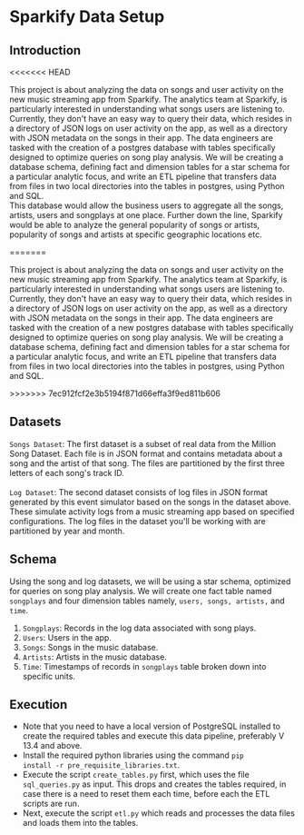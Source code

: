 
# Sparkify Data Setup


## Introduction

<<<<<<< HEAD
<p>This project is about analyzing the data on songs and user activity on the new music streaming app from Sparkify. The analytics team at Sparkify, is particularly interested in understanding what songs users are listening to. Currently, they don't have an easy way to query their data, which resides in a directory of JSON logs on user activity on the app, as well as a directory with JSON metadata on the songs in their app. The data engineers are tasked with the creation of a postgres database with tables specifically designed to optimize queries on song play analysis. We will be creating a database schema, defining fact and dimension tables for a star schema for a particular analytic focus, and write an ETL pipeline that transfers data from files in two local directories into the tables in postgres, using Python and SQL.<br>This database would allow the business users to aggregate all the songs, artists, users and songplays at one place. Further down the line, Sparkify would be able to analyze the general popularity of songs or artists, popularity of songs and artists at specific geographic locations etc.</p>
=======
<p>This project is about analyzing the data on songs and user activity on the new music streaming app from Sparkify. The analytics team at Sparkify, is particularly interested in understanding what songs users are listening to. Currently, they don't have an easy way to query their data, which resides in a directory of JSON logs on user activity on the app, as well as a directory with JSON metadata on the songs in their app. The data engineers are tasked with the creation of a new postgres database with tables specifically designed to optimize queries on song play analysis. We will be creating a database schema, defining fact and dimension tables for a star schema for a particular analytic focus, and write an ETL pipeline that transfers data from files in two local directories into the tables in postgres, using Python and SQL.</p>
>>>>>>> 7ec912fcf2e3b5194f871d66effa3f9ed811b606

    
## Datasets

<p><code>Songs Dataset</code>: The first dataset is a subset of real data from the Million Song Dataset. Each file is in JSON format and contains metadata about a song and the artist of that song. The files are partitioned by the first three letters of each song's track ID.<br><br><code>Log Dataset</code>: The second dataset consists of log files in JSON format generated by this event simulator based on the songs in the dataset above. These simulate activity logs from a music streaming app based on specified configurations. The log files in the dataset you'll be working with are partitioned by year and month.</p>


## Schema

<p>Using the song and log datasets, we will be using a star schema, optimized for queries on song play analysis. We will create one fact table named <code>songplays</code> and four dimension tables namely, <code>users, songs, artists,</code> and <code>time</code>.

<ol>
    <li><code>Songplays</code>: Records in the log data associated with song plays.</li>
    <li><code>Users</code>: Users in the app.</li>
    <li><code>Songs</code>: Songs in the music database.</li>
    <li><code>Artists</code>: Artists in the music database.</li>
    <li><code>Time</code>: Timestamps of records in <code>songplays</code> table broken down into specific units.</li>
</ol>
</p>


## Execution

 - Note that you need to have a local version of PostgreSQL installed to create the required tables and execute this data pipeline, preferably V 13.4 and above.
 - Install the required python libraries using the command <code>pip install -r pre_requisite_libraries.txt</code>.
 - Execute the script <code>create_tables.py</code> first, which uses the file <code>sql_queries.py</code> as input. This drops and creates the tables required, in case there is a need to reset them each time, before each the ETL scripts are run.
 - Next, execute the script <code>etl.py</code> which reads and processes the data files and loads them into the tables.
